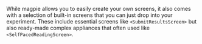 While magpie allows you to easily create your own screens, it also comes with a selection of built-in screens that you can just drop into your experiment.
These include essential screens like `<SubmitResultsScreen>` but also ready-made complex appliances that often used like `<SelfPacedReadingScreen>`.
